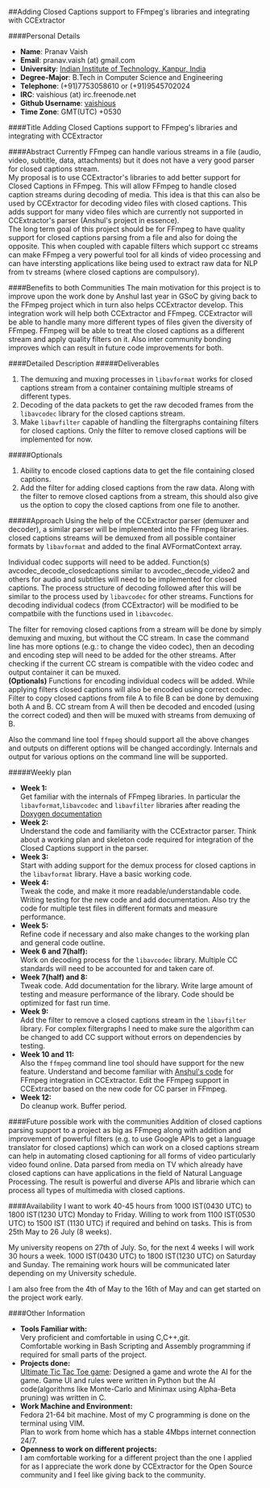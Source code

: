 ##Adding Closed Captions support to FFmpeg's libraries and integrating with CCExtractor

####Personal Details
* **Name**: Pranav Vaish
* **Email**: pranav.vaish (at) gmail.com
* **University**: [Indian Institute of Technology, Kanpur, India](http://www.iitk.ac.in)
* **Degree-Major**: B.Tech in Computer Science and Engineering
* **Telephone**: (+91)7753058610 or (+91)9545702024
* **IRC**: vaishious (at) irc.freenode.net
* **Github Username**: [vaishious](https://github.com/vaishious)
* **Time Zone**: GMT(UTC) +0530

####Title
Adding Closed Captions support to FFmpeg's libraries and integrating with CCExtractor

####Abstract
Currently FFmpeg can handle various streams in a file (audio, video, subtitle, data, attachments) but it does not have a very good parser for closed captions stream.   
My proposal is to use CCExtractor's libraries to add better support for Closed Captions in FFmpeg. This will allow FFmpeg to handle closed caption streams during decoding of media. This idea is that this can also be used by CCExtractor for decoding video files with closed captions. This adds support for many video files which are currently not supported in CCExtractor's parser (Anshul's project in essence).  
The long term goal of this project should be for FFmpeg to have quality support for closed captions parsing from a file and also for doing the opposite. This when coupled with capable filters which support cc streams can make FFmpeg a very powerful tool for all kinds of video processing and can have intersting applications like being used to extract raw data for NLP from tv streams (where closed captions are compulsory).

####Benefits to both Communities
The main motivation for this project is to improve upon the work done by Anshul last year in GSoC by giving back to the FFmpeg project which in turn also helps CCExtractor develop. This integration work will help both CCExtractor and FFmpeg. CCExtractor will be able to handle many more different types of files given the diversity of FFmpeg. FFmpeg will be able to treat the closed captions as a different stream and apply quality filters on it. Also inter community bonding improves which can result in future code improvements for both.

####Detailed Description
#####Deliverables
1. The demuxing and muxing processes in `libavformat` works for closed captions stream from a container containing multiple streams of different types.
2. Decoding of the data packets to get the raw decoded frames from the `libavcodec` library for the closed captions stream.
3. Make `libavfilter` capable of handling the filtergraphs containing filters for closed captions. Only the filter to remove closed captions will be implemented for now.

#####Optionals
1. Ability to encode closed captions data to get the file containing closed captions.
2. Add the filter for adding closed captions from the raw data. Along with the filter to remove closed captions from a stream, this should also give us the option to copy the closed captions from one file to another.

#####Approach
Using the help of the CCExtractor parser (demuxer and decoder), a similar parser will be implemented into the FFmpeg libraries.
closed captions streams will be demuxed from all possible container formats by `libavformat` and added to the final AVFormatContext array. 

Individual codec supports will need to be added. Function(s) avcodec\_decode\_closedcaptions similar to avcodec\_decode\_video2 and others for audio and subtitles will need to be implemented for closed captions. The process structure of decoding followed after this will be similar to the process used by `libavcodec` for other streams. Functions for decoding individual codecs (from CCExtractor) will be modified to be compatbile with the functions used in `libavcodec`. 

The filter for removing closed captions from a stream will be done by simply demuxing and muxing, but without the CC stream. In case the command line has more options (e.g.: to change the video codec), then an decoding and encoding step will need to be added for the other streams. After checking if the current CC stream is compatible with the video codec and output container it can be muxed.  
**(Optionals)** Functions for encoding individual codecs will be added. While applying filters closed captions will also be encoded using correct codec. Filter to copy closed captions from file A to file B can be done by demuxing both A and B. CC stream from A will then be decoded and encoded (using the correct coded) and then will be muxed with streams from demuxing of B.

Also the command line tool `ffmpeg` should support all the above changes and outputs on different options will be changed accordingly. Internals and output for various options on the command line will be supported.

#####Weekly plan
* **Week 1:**  
 Get familiar with the internals of FFmpeg libraries. In particular the `libavformat`,`libavcodec` and `libavfilter` libraries after reading the [Doxygen documentation](https://www.ffmpeg.org/doxygen/trunk/index.html)
* **Week 2:**  
 Understand the code and familiarity with the CCExtractor parser. Think about a working plan and skeleton code required for integration of the Closed Captions support in the parser.
* **Week 3:**  
 Start with adding support for the demux process for closed captions in the `libavformat` library. Have a basic working code. 
* **Week 4:**  
 Tweak the code, and make it more readable/understandable code. Writing testing for the new code and add documentation. Also try the code for multiple test files in different formats and measure performance.
* **Week 5:**  
 Refine code if necessary and also make changes to the working plan and general code outline.
* **Week 6 and 7(half):**  
 Work on decoding process for the `libavcodec` library. Multiple CC standards will need to be accounted for and taken care of. 
* **Week 7(half) and 8:**  
 Tweak code. Add documentation for the library. Write large amount of testing and measure performance of the library. Code should be optimized for fast run time.
* **Week 9:**  
 Add the filter to remove a closed captions stream in the `libavfilter` library. For complex filtergraphs I need to make sure the algorithm can be changed to add CC support without errors on dependencies by testing.
* **Week 10 and 11:**  
 Also the `ffmpeg` command line tool should have support for the new feature. 
 Understand and become familiar with [Anshul's code](https://www.google-melange.com/gsoc/project/details/google/gsoc2014/anshul_bits/5757334940811264) for FFmpeg integration in CCExtractor. Edit the FFmpeg support in CCExtractor based on the new code for CC parser in FFmpeg.
* **Week 12:**  
 Do cleanup work. Buffer period.

####Future possible work with the communities
Addition of closed captions parsing support to a project as big as FFmpeg along with addition and improvement of powerful filters (e.g. to use Google APIs to get a language translator for closed captions) which can work on a closed captions stream can help in automating closed captioning for all forms of video particularly video found online. Data parsed from media on TV which already have closed captions can have applications in the field of Natural Language Processing. The result is powerful and diverse APIs and librarie which can process all types of multimedia with closed captions.

####Availability
I want to work 40-45 hours from 1000 IST(0430 UTC) to 1800 IST(1230 UTC) Monday to Friday. Willing to work from 1100 IST(0530 UTC) to 1500 IST (1130 UTC) if required and behind on tasks. This is from 25th May to 26 July (8 weeks).

My university reopens on 27th of July. So, for the next 4 weeks I will work 30 hours a week. 1000 IST(0430 UTC) to 1800 IST(1230 UTC) on Saturday and Sunday. The remaining work hours will be communicated later depending on my University schedule.

I am also free from the 4th of May to the 16th of May and can get started on the project work early.

####Other Information
* **Tools Familiar with:**  
 Very proficient and comfortable in using C,C++,git.  
 Comfortable working in Bash Scripting and Assembly programming if required for small parts of the project.
* **Projects done:**  
 [Ultimate Tic Tac Toe game](https://github.com/anandsinghkunwar/pransa-tictactoe): Designed a game and wrote the AI for the game. Game UI and rules were written in Python but the AI code(algorithms like Monte-Carlo and Minimax using Alpha-Beta pruning) was written in C.
* **Work Machine and Environment:**  
 Fedora 21-64 bit machine. Most of my C programming is done on the terminal using VIM.  
 Plan to work from home which has a stable 4Mbps internet connection 24/7.
* **Openness to work on different projects:**  
 I am comfortable working for a different project than the one I applied for as I appreciate the work done by CCExtractor for the Open Source community and I feel like giving back to the community.
